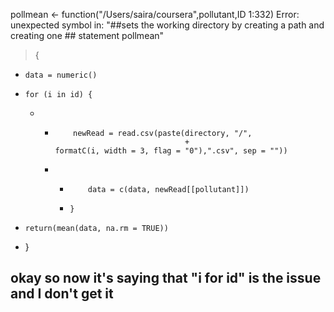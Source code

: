pollmean <- function("/Users/saira/coursera",pollutant,ID 1:332)
  Error: unexpected symbol in:
  "##sets the working directory by creating a path and creating one ## statement
pollmean"
> {
  +     data = numeric()
  +     for (i in id) {
    +         
      +         newRead = read.csv(paste(directory, "/", 
                                         +                                  formatC(i, width = 3, flag = "0"),".csv", sep = ""))
      +         
        +         data = c(data, newRead[[pollutant]])
        +     }
  +     return(mean(data, na.rm = TRUE))
  + }
## okay so now it's saying that "i for id" is the issue and I don't get it